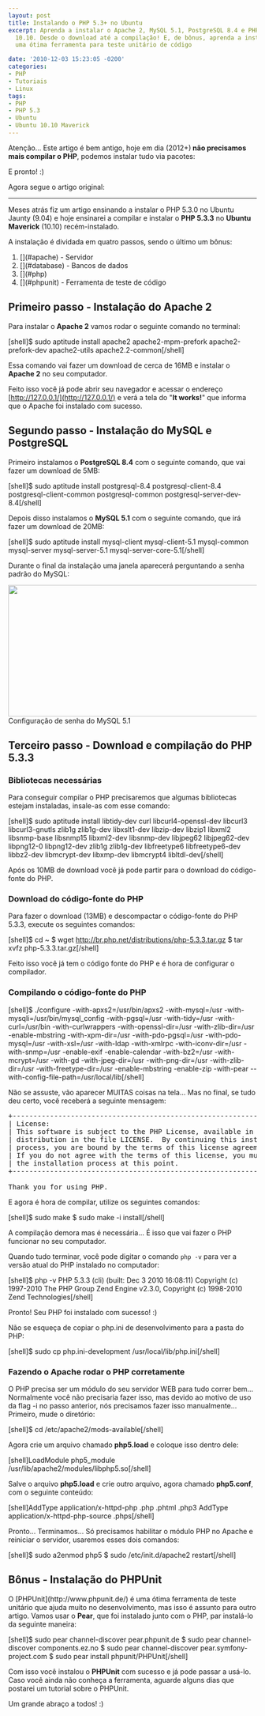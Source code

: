 ```yaml
---
layout: post
title: Instalando o PHP 5.3+ no Ubuntu
excerpt: Aprenda a instalar o Apache 2, MySQL 5.1, PostgreSQL 8.4 e PHP 5.3.3 no Ubuntu
  10.10. Desde o download até a compilação! E, de bônus, aprenda a instalar o PHPUnit,
  uma ótima ferramenta para teste unitário de código

date: '2010-12-03 15:23:05 -0200'
categories:
- PHP
- Tutoriais
- Linux
tags:
- PHP
- PHP 5.3
- Ubuntu
- Ubuntu 10.10 Maverick
---
```

Atenção... Este artigo é bem antigo, hoje em dia (2012+)<strong> não precisamos mais compilar o PHP</strong>, podemos instalar tudo via pacotes:

<div data-gist-id="3139795" data-gist-show-loading="false"></div>

E pronto! :)

Agora segue o artigo original:

--------

Meses atrás fiz um artigo ensinando a <span class="removed_link" title="/mysql/instalando-o-php-5-3-0-no-ubuntu/">instalar o PHP 5.3.0 no Ubuntu Jaunty (9.04)</span> e hoje ensinarei a compilar e instalar o <strong>PHP 5.3.3</strong> no <strong>Ubuntu Maverick</strong> (10.10) recém-instalado.

<a id="more"></a><a id="more-1007"></a>

A instalação é dividada em quatro passos, sendo o último um bônus:

<ol>
<li>[](#apache) - Servidor</li>
<li>[](#database) - Bancos de dados</li>
<li>[](#php)</li>
<li>[](#phpunit) - Ferramenta de teste de código</li>
</ol>
<h2 id="apache">Primeiro passo - Instalação do <strong>Apache 2</strong></h2>
Para instalar o <strong>Apache 2</strong> vamos rodar o seguinte comando no terminal:

[shell]$ sudo aptitude install apache2 apache2-mpm-prefork apache2-prefork-dev apache2-utils apache2.2-common[/shell]

Essa comando vai fazer um download de cerca de 16MB e instalar o <strong>Apache 2</strong> no seu computador.

Feito isso você já pode abrir seu navegador e acessar o endereço [http://127.0.0.1/](http://127.0.0.1/) e verá a tela do "<strong>It works!</strong>" que informa que o Apache foi instalado com sucesso.

<h2 id="database">Segundo passo - Instalação do <strong>MySQL</strong> e <strong>PostgreSQL</strong></h2>
Primeiro instalamos o <strong>PostgreSQL 8.4</strong> com o seguinte comando, que vai fazer um download de 5MB:

[shell]$ sudo aptitude install postgresql-8.4 postgresql-client-8.4 postgresql-client-common postgresql-common postgresql-server-dev-8.4[/shell]

Depois disso instalamos o <strong>MySQL 5.1</strong> com o seguinte comando, que irá fazer um download de 20MB:

[shell]$ sudo aptitude install mysql-client mysql-client-5.1 mysql-common mysql-server mysql-server-5.1 mysql-server-core-5.1[/shell]

Durante o final da instalação uma janela aparecerá perguntando a senha padrão do MySQL:

<img class="size-full wp-image-1023  " title="Configuração de senha do MySQL 5.1" src="/arquivos/2010/12/mysql.png" alt="" width="632" height="266" /> Configuração de senha do MySQL 5.1

<h2 id="php">Terceiro passo - Download e compilação do <strong>PHP 5.3.3</strong></h2>
<h3>Bibliotecas necessárias</h3>
Para conseguir compilar o PHP precisaremos que algumas bibliotecas estejam instaladas, insale-as com esse comando:

[shell]$ sudo aptitude install libtidy-dev curl libcurl4-openssl-dev libcurl3 libcurl3-gnutls zlib1g zlib1g-dev libxslt1-dev libzip-dev libzip1 libxml2 libsnmp-base libsnmp15 libxml2-dev libsnmp-dev libjpeg62 libjpeg62-dev libpng12-0 libpng12-dev zlib1g zlib1g-dev libfreetype6 libfreetype6-dev libbz2-dev libmcrypt-dev libxmp-dev libmcrypt4 libltdl-dev[/shell]

Após os 10MB de download você já pode partir para o download do código-fonte do PHP.

<h3>Download do código-fonte do PHP</h3>
Para fazer o download (13MB) e descompactar o código-fonte do PHP 5.3.3, execute os seguintes comandos:

[shell]$ cd ~
$ wget http://br.php.net/distributions/php-5.3.3.tar.gz
$ tar xvfz php-5.3.3.tar.gz[/shell]

Feito isso você já tem o código fonte do PHP e é hora de configurar o compilador.

<h3>Compilando o código-fonte do PHP</h3>
[shell]$ ./configure -with-apxs2=/usr/bin/apxs2 -with-mysql=/usr -with-mysqli=/usr/bin/mysql_config -with-pgsql=/usr -with-tidy=/usr -with-curl=/usr/bin -with-curlwrappers -with-openssl-dir=/usr -with-zlib-dir=/usr -enable-mbstring -with-xpm-dir=/usr -with-pdo-pgsql=/usr -with-pdo-mysql=/usr -with-xsl=/usr -with-ldap -with-xmlrpc -with-iconv-dir=/usr -with-snmp=/usr -enable-exif -enable-calendar -with-bz2=/usr -with-mcrypt=/usr -with-gd -with-jpeg-dir=/usr -with-png-dir=/usr -with-zlib-dir=/usr -with-freetype-dir=/usr -enable-mbstring -enable-zip -with-pear --with-config-file-path=/usr/local/lib[/shell]

Não se assuste, vão aparecer MUITAS coisas na tela... Mas no final, se tudo deu certo, você receberá a seguinte mensagem:

<pre>+--------------------------------------------------------------------+
| License:                                                           |
| This software is subject to the PHP License, available in this     |
| distribution in the file LICENSE.  By continuing this installation |
| process, you are bound by the terms of this license agreement.     |
| If you do not agree with the terms of this license, you must abort |
| the installation process at this point.                            |
+--------------------------------------------------------------------+

Thank you for using PHP.</pre>
E agora é hora de compilar, utilize os seguintes comandos:

[shell]$ sudo make
$ sudo make -i install[/shell]

A compilação demora mas é necessária... É isso que vai fazer o PHP funcionar no seu computador.

Quando tudo terminar, você pode digitar o comando <code>php -v</code> para ver a versão atual do PHP instalado no computador:

[shell]$ php -v
PHP 5.3.3 (cli) (built: Dec  3 2010 16:08:11)
Copyright (c) 1997-2010 The PHP Group
Zend Engine v2.3.0, Copyright (c) 1998-2010 Zend Technologies[/shell]

Pronto! Seu PHP foi instalado com sucesso! :)

Não se esqueça de copiar o php.ini de desenvolvimento para a pasta do PHP:

[shell]$ sudo cp php.ini-development /usr/local/lib/php.ini[/shell]

<h3>Fazendo o Apache rodar o PHP corretamente</h3>
O PHP precisa ser um módulo do seu servidor WEB para tudo correr bem… Normalmente você não precisaria fazer isso, mas devido ao motivo de uso da flag -i no passo anterior, nós precisamos fazer isso manualmente… Primeiro, mude o diretório:

[shell]$ cd /etc/apache2/mods-available[/shell]

Agora crie um arquivo chamado <strong>php5.load</strong> e coloque isso dentro dele:

[shell]LoadModule php5_module /usr/lib/apache2/modules/libphp5.so[/shell]

Salve o arquivo <strong>php5.load</strong> e crie outro arquivo, agora chamado <strong>php5.conf</strong>, com o seguinte conteúdo:

[shell]AddType application/x-httpd-php .php .phtml .php3
AddType application/x-httpd-php-source .phps[/shell]

Pronto… Terminamos… Só precisamos habilitar o módulo PHP no Apache e reiniciar o servidor, usaremos esses dois comandos:

[shell]$ sudo a2enmod php5
$ sudo /etc/init.d/apache2 restart[/shell]

<h2 id="phpunit">Bônus - Instalação do <strong>PHPUnit</strong></h2>
O [PHPUnit](http://www.phpunit.de/) é uma ótima ferramenta de teste unitário que ajuda muito no desenvolvimento, mas isso é assunto para outro artigo. Vamos usar o <strong>Pear</strong>, que foi instalado junto com o PHP, par instalá-lo da seguinte maneira:

[shell]$ sudo pear channel-discover pear.phpunit.de
$ sudo pear channel-discover components.ez.no
$ sudo pear channel-discover pear.symfony-project.com
$ sudo pear install phpunit/PHPUnit[/shell]

Com isso você instalou o <strong>PHPUnit</strong> com sucesso e já pode passar a usá-lo. Caso você ainda não conheça a ferramenta, aguarde alguns dias que postarei um tutorial sobre o PHPUnit.

Um grande abraço a todos! :)

